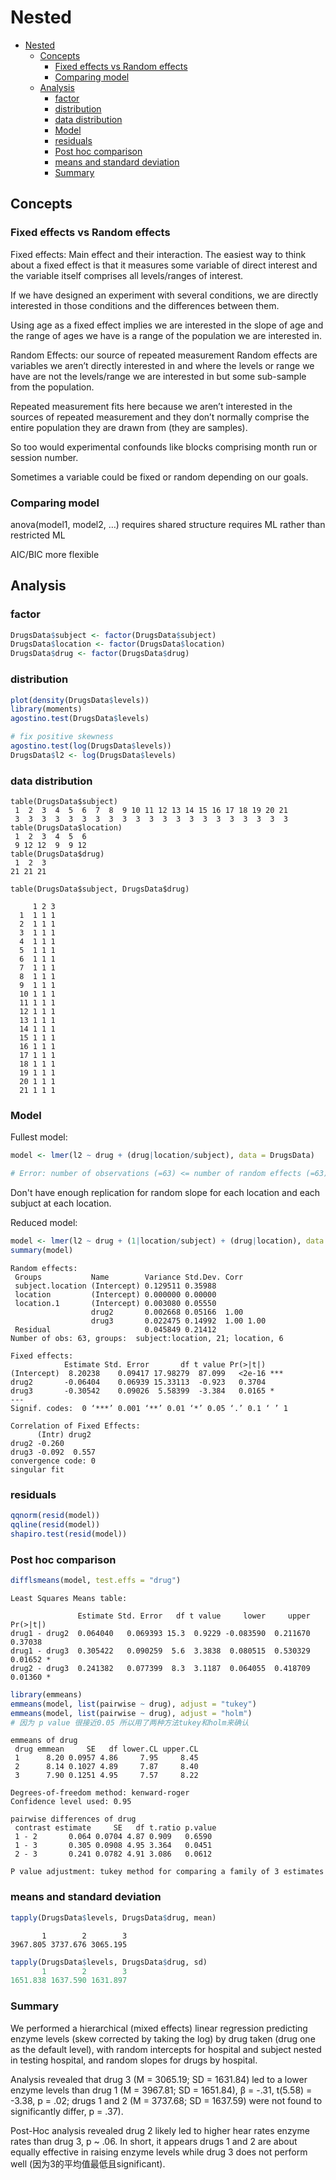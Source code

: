 # Nested

<!-- @import "[TOC]" {cmd="toc" depthFrom=1 depthTo=6 orderedList=false} -->

<!-- code_chunk_output -->

* [Nested](#nested)
	* [Concepts](#concepts)
		* [Fixed effects vs Random effects](#fixed-effects-vs-random-effects)
		* [Comparing model](#comparing-model)
	* [Analysis](#analysis)
		* [factor](#factor)
		* [distribution](#distribution)
		* [data distribution](#data-distribution)
		* [Model](#model)
		* [residuals](#residuals)
		* [Post hoc comparison](#post-hoc-comparison)
		* [means and standard deviation](#means-and-standard-deviation)
		* [Summary](#summary)

<!-- /code_chunk_output -->



## Concepts

### Fixed effects vs Random effects

Fixed effects: Main effect and their interaction.
The easiest way to think about a fixed effect is that it measures some variable of direct interest and the variable itself comprises all levels/ranges of interest.

If we have designed an experiment with several conditions, we are directly interested in those conditions and the differences between them.

Using age as a fixed effect implies we are interested in the slope of age and the range of ages we have is a range of the population we are interested in.


Random Effects: our source of repeated measurement
Random effects are variables we aren’t directly interested in and where the levels or range we have are not the levels/range we are interested in but some sub-sample from the population.

Repeated measurement fits here because we aren’t interested in the sources of repeated measurement and they don’t normally comprise the entire population they are drawn from (they are samples).

So too would experimental confounds like blocks comprising month run or session number.

Sometimes a variable could be fixed or random depending on our goals.

### Comparing model

anova(model1, model2, …) 
requires shared structure
requires ML rather than restricted ML 

AIC/BIC
more flexible

## Analysis

### factor
```r
DrugsData$subject <- factor(DrugsData$subject)
DrugsData$location <- factor(DrugsData$location)
DrugsData$drug <- factor(DrugsData$drug)
```

### distribution
```r
plot(density(DrugsData$levels))
library(moments)
agostino.test(DrugsData$levels)

# fix positive skewness
agostino.test(log(DrugsData$levels))
DrugsData$l2 <- log(DrugsData$levels)
```

### data distribution
```
table(DrugsData$subject)
 1  2  3  4  5  6  7  8  9 10 11 12 13 14 15 16 17 18 19 20 21 
 3  3  3  3  3  3  3  3  3  3  3  3  3  3  3  3  3  3  3  3  3 
table(DrugsData$location)
 1  2  3  4  5  6 
 9 12 12  9  9 12 
table(DrugsData$drug)
 1  2  3 
21 21 21 

table(DrugsData$subject, DrugsData$drug)
    
     1 2 3
  1  1 1 1
  2  1 1 1
  3  1 1 1
  4  1 1 1
  5  1 1 1
  6  1 1 1
  7  1 1 1
  8  1 1 1
  9  1 1 1
  10 1 1 1
  11 1 1 1
  12 1 1 1
  13 1 1 1
  14 1 1 1
  15 1 1 1
  16 1 1 1
  17 1 1 1
  18 1 1 1
  19 1 1 1
  20 1 1 1
  21 1 1 1
```
### Model
Fullest model:
```r
model <- lmer(l2 ~ drug + (drug|location/subject), data = DrugsData)

# Error: number of observations (=63) <= number of random effects (=63) for term (drug | subject:location); the random-effects parameters and the residual variance (or scale parameter) are probably unidentifiable
```
Don't have enough replication for random slope for each location and each subjuct at each location.

Reduced model:
```r
model <- lmer(l2 ~ drug + (1|location/subject) + (drug|location), data = DrugsData)
summary(model)
```
```
Random effects:
 Groups           Name        Variance Std.Dev. Corr     
 subject.location (Intercept) 0.129511 0.35988           
 location         (Intercept) 0.000000 0.00000           
 location.1       (Intercept) 0.003080 0.05550           
                  drug2       0.002668 0.05166  1.00     
                  drug3       0.022475 0.14992  1.00 1.00
 Residual                     0.045849 0.21412           
Number of obs: 63, groups:  subject:location, 21; location, 6

Fixed effects:
            Estimate Std. Error       df t value Pr(>|t|)    
(Intercept)  8.20238    0.09417 17.98279  87.099   <2e-16 ***
drug2       -0.06404    0.06939 15.33113  -0.923   0.3704    
drug3       -0.30542    0.09026  5.58399  -3.384   0.0165 *  
---
Signif. codes:  0 ‘***’ 0.001 ‘**’ 0.01 ‘*’ 0.05 ‘.’ 0.1 ‘ ’ 1

Correlation of Fixed Effects:
      (Intr) drug2 
drug2 -0.260       
drug3 -0.092  0.557
convergence code: 0
singular fit
```

### residuals
```r
qqnorm(resid(model))
qqline(resid(model))
shapiro.test(resid(model))
```

### Post hoc comparison
```r
difflsmeans(model, test.effs = "drug")
```
```
Least Squares Means table:

               Estimate Std. Error   df t value     lower     upper Pr(>|t|)  
drug1 - drug2  0.064040   0.069393 15.3  0.9229 -0.083590  0.211670  0.37038  
drug1 - drug3  0.305422   0.090259  5.6  3.3838  0.080515  0.530329  0.01652 *
drug2 - drug3  0.241382   0.077399  8.3  3.1187  0.064055  0.418709  0.01360 *
```
```r
library(emmeans)
emmeans(model, list(pairwise ~ drug), adjust = "tukey")
emmeans(model, list(pairwise ~ drug), adjust = "holm")
# 因为 p value 很接近0.05 所以用了两种方法tukey和holm来确认
```
```
emmeans of drug
 drug emmean     SE   df lower.CL upper.CL
 1      8.20 0.0957 4.86     7.95     8.45
 2      8.14 0.1027 4.89     7.87     8.40
 3      7.90 0.1251 4.95     7.57     8.22

Degrees-of-freedom method: kenward-roger 
Confidence level used: 0.95 

pairwise differences of drug
 contrast estimate     SE   df t.ratio p.value
 1 - 2       0.064 0.0704 4.87 0.909   0.6590 
 1 - 3       0.305 0.0908 4.95 3.364   0.0451 
 2 - 3       0.241 0.0782 4.91 3.086   0.0612 

P value adjustment: tukey method for comparing a family of 3 estimates 
```

### means and standard deviation
```r
tapply(DrugsData$levels, DrugsData$drug, mean)
```
```
       1        2        3 
3967.805 3737.676 3065.195 
```
```r
tapply(DrugsData$levels, DrugsData$drug, sd)
       1        2        3 
1651.838 1637.590 1631.897
```

### Summary
We performed a hierarchical (mixed effects) linear regression predicting enzyme levels (skew corrected by taking the log) by drug taken (drug one as the default level), with random intercepts for hospital and subject nested in testing hospital, and random slopes for drugs by hospital. 

Analysis revealed that drug 3 (M = 3065.19; SD = 1631.84) led to a lower enzyme levels than drug 1 (M = 3967.81; SD = 1651.84), β = -.31, t(5.58) = -3.38, p = .02; drugs 1 and 2 (M = 3737.68; SD = 1637.59) were not found to significantly differ, p = .37). 

Post-Hoc analysis revealed drug 2 likely led to higher hear rates enzyme rates than drug 3, p ~ .06. In short, it appears drugs 1 and 2 are about equally effective in raising enzyme levels while drug 3 does not perform well (因为3的平均值最低且significant).